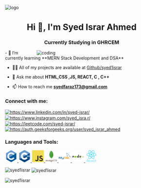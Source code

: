 ![logo](https://media.licdn.com/dms/image/D5616AQElD0FbQI3NNQ/profile-displaybackgroundimage-shrink_350_1400/0/1697552023812?e=1704326400&v=beta&t=9u_-hNA9orbgQX1j-ZYh1kBpnX6cvdu-Tp6sh3JqWJU)
<h1 align="center">Hi 👋, I'm Syed Israr Ahmed</h1>
<h3 align="center">Currently Studying in GHRCEM</h3>
<img align="right" alt="coding" width="400" src="https://institute.careerguide.com/wp-content/uploads/2020/10/e426702edf874b181aced1e2fa5c6cde.gif" >
- 🌱 I’m currently learning **MERN Stack Development and DSA**

- 👨‍💻 All of my projects are available at [Github/syed1israr](https://github.com/syed1israr)

- 💬 Ask me about **HTML,CSS ,JS, REACT, C , C++**

- 📫 How to reach me **syedfaraz173@gmail.com**

<h3 align="left">Connect with me:</h3>
<p align="left">
<a href="https://www.linkedin.com/in/syed-israr/" target="blank"><img align="center" src="https://raw.githubusercontent.com/rahuldkjain/github-profile-readme-generator/master/src/images/icons/Social/linked-in-alt.svg" alt="https://www.linkedin.com/in/syed-israr/" height="30" width="40" /></a>
<a href="https://www.instagram.com/syed_isra.r/" target="blank"><img align="center" src="https://raw.githubusercontent.com/rahuldkjain/github-profile-readme-generator/master/src/images/icons/Social/instagram.svg" alt="https://www.instagram.com/syed_isra.r/" height="30" width="40" /></a>
<a href="https://leetcode.com/syed-israr/" target="blank"><img align="center" src="https://raw.githubusercontent.com/rahuldkjain/github-profile-readme-generator/master/src/images/icons/Social/leet-code.svg" alt="https://leetcode.com/syed-israr/" height="30" width="40" /></a>
<a href="https://auth.geeksforgeeks.org/user/syed_israr_ahmed" target="blank"><img align="center" src="https://raw.githubusercontent.com/rahuldkjain/github-profile-readme-generator/master/src/images/icons/Social/geeks-for-geeks.svg" alt="https://auth.geeksforgeeks.org/user/syed_israr_ahmed" height="30" width="40" /></a>
</p>

<h3 align="left">Languages and Tools:</h3>
<p align="left"> <a href="https://www.cprogramming.com/" target="_blank" rel="noreferrer"> <img src="https://raw.githubusercontent.com/devicons/devicon/master/icons/c/c-original.svg" alt="c" width="40" height="40"/> </a> <a href="https://www.w3schools.com/cpp/" target="_blank" rel="noreferrer"> <img src="https://raw.githubusercontent.com/devicons/devicon/master/icons/cplusplus/cplusplus-original.svg" alt="cplusplus" width="40" height="40"/> </a> <a href="https://developer.mozilla.org/en-US/docs/Web/JavaScript" target="_blank" rel="noreferrer"> <img src="https://raw.githubusercontent.com/devicons/devicon/master/icons/javascript/javascript-original.svg" alt="javascript" width="40" height="40"/> </a> <a href="https://www.mongodb.com/" target="_blank" rel="noreferrer"> <img src="https://raw.githubusercontent.com/devicons/devicon/master/icons/mongodb/mongodb-original-wordmark.svg" alt="mongodb" width="40" height="40"/> </a> <a href="https://www.mysql.com/" target="_blank" rel="noreferrer"> <img src="https://raw.githubusercontent.com/devicons/devicon/master/icons/mysql/mysql-original-wordmark.svg" alt="mysql" width="40" height="40"/> </a> <a href="https://nodejs.org" target="_blank" rel="noreferrer"> <img src="https://raw.githubusercontent.com/devicons/devicon/master/icons/nodejs/nodejs-original-wordmark.svg" alt="nodejs" width="40" height="40"/> </a> <a href="https://reactjs.org/" target="_blank" rel="noreferrer"> <img src="https://raw.githubusercontent.com/devicons/devicon/master/icons/react/react-original-wordmark.svg" alt="react" width="40" height="40"/> </a> </p>

<p><img align="left" src="https://github-readme-stats.vercel.app/api/top-langs?username=syed1israr&show_icons=true&locale=en&layout=compact" alt="syed1israr" /></p>

<p>&nbsp;<img align="center" src="https://github-readme-stats.vercel.app/api?username=syed1israr&show_icons=true&locale=en" alt="syed1israr" /></p>

<p><img align="center" src="https://github-readme-streak-stats.herokuapp.com/?user=syed1israr&" alt="syed1israr" /></p>
